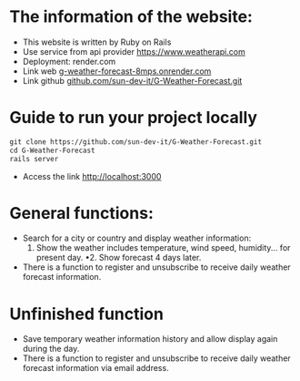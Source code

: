 # The information of the website:
* This website is written by Ruby on Rails
* Use service from api provider https://www.weatherapi.com
* Deployment: render.com
* Link web [g-weather-forecast-8mps.onrender.com](https://g-weather-forecast-8mps.onrender.com)
* Link github [github.com/sun-dev-it/G-Weather-Forecast.git](https://github.com/sun-dev-it/G-Weather-Forecast.git)


# Guide to run your project locally
```markdown
git clone https://github.com/sun-dev-it/G-Weather-Forecast.git
cd G-Weather-Forecast
rails server
```
* Access the link [http://localhost:3000](http://localhost:3000)


# General functions:
* Search for a city or country and display weather information:
  1. Show the weather includes temperature, wind speed, humidity... for present day.
  &bull;2. Show forecast 4 days later.
* There is a function to register and unsubscribe to receive daily weather forecast information.


# Unfinished function
* Save temporary weather information history and allow display again during the day.
* There is a function to register and unsubscribe to receive daily weather forecast information via email address.
